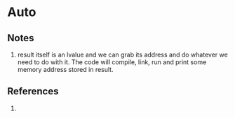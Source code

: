 # Auto

## Notes
1. result itself is an lvalue and we can grab its address and do whatever we need to do with it. The code will compile, link, run and print some memory address stored in result.

## References

1. 

